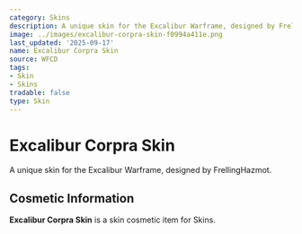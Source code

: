```yaml
---
category: Skins
description: A unique skin for the Excalibur Warframe, designed by FrellingHazmot.
image: ../images/excalibur-corpra-skin-f0994a411e.png
last_updated: '2025-09-17'
name: Excalibur Corpra Skin
source: WFCD
tags:
- Skin
- Skins
tradable: false
type: Skin
---
```


# Excalibur Corpra Skin

A unique skin for the Excalibur Warframe, designed by FrellingHazmot.

## Cosmetic Information

**Excalibur Corpra Skin** is a skin cosmetic item for Skins.

